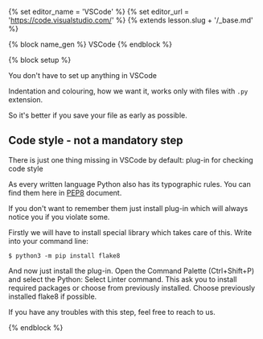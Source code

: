 {% set editor_name = 'VSCode' %}
{% set editor_url = 'https://code.visualstudio.com/' %}
{% extends lesson.slug + '/_base.md' %}

{% block name_gen %} VSCode {% endblock %}

{% block setup %}

You don't have to set up anything in VSCode

Indentation and colouring, how we want it, works only with files with `.py`
extension.

So it's better if you save your file as early as possible.

## Code style - not a mandatory step

There is just one thing missing in VSCode by default: plug-in for checking
code style

As every written language Python also has its typographic rules.
You can find them here in [PEP8](https://www.python.org/dev/peps/pep-0008/) document.

If you don't want to remember them just install plug-in which will always
notice you if you violate some.

Firstly we will have to install special library which takes care of this.
Write into your command line:

```console
$ python3 -m pip install flake8
```

And now just install the plug-in.
Open the Command Palette (Ctrl+Shift+P) and select the Python: Select Linter command.
This ask you to install required packages or choose from previously installed. 
Choose previously installed flake8 if possible.

If you have any troubles with this step, feel free to reach to us.

{% endblock %}

